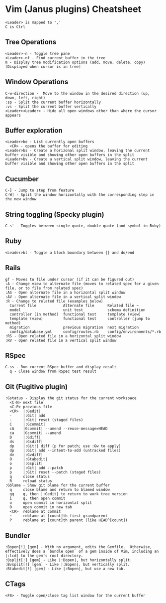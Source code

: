 # Vim (Janus plugins) Cheatsheet
    <Leader> is mapped to ','
    C is Ctrl

## Tree Operations
    <Leader>-n - Toggle tree pane
    <Leader>-nf - Find current buffer in the tree
    m - Display tree modification options (add, move, delete, copy) [Displayed when cursor is in tree]

## Window Operations
    C-w-direction -  Move to the window in the desired direction (up, down, left, right)
    :sp - Split the current buffer horizontally
    :vs - Split the current buffer vertically
    <Leader><Leader> - Hide all open windows other than where the cursor appears

## Buffer exploration
    <Leader>be - List currently open buffers
      <CR> - opens the buffer for editing
    <Leader>bs - Create a horizonal split window, leaving the current buffer visible and showing other open buffers in the split
    <Leader>bv - Create a vertical split window, leaving the current buffer visible and showing other open buffers in the split

## Cucumber
    C-] - Jump to step from feature
    C-W] - Split the window horizontally with the corresponding step in the new window

## String toggling (Specky plugin)
    C-s' - Toggles between single quote, double quote (and symbol in Ruby)

## Ruby
    <Leader>bl - Toggle a block boundary between {} and do/end

## Rails
    gf - Moves to file under cursor (if it can be figured out)
    :A - Change view to alternate file (moves to related spec for a given file, or to file from related spec)
    :AS - Open alternate file in a horizontal split window
    :AV - Open alternate file in a vertical split window
    :R - Change to related file (examples below)
      Current file            Alternate file      Related file ~
      model                   unit test           schema definition
      controller (in method)  functional test     template (view)
      template (view)         functional test     controller (jump to method)
      migration               previous migration  next migration
      config/database.yml     config/routes.rb    config/environments/*.rb
    :RS - Open related file in a horizontal split window
    :RV - Open related file in a vertical split window

## RSpec
    C-ss - Run current RSpec buffer and display result
      q - Close window from RSpec test result

## Git (Fugitive plugin)
    :Gstatus - Display the git status for the current workspace
      <C-N> next file
      <C-P> previous file
      <CR>  |:Gedit|
      -     |:Git| add
      -     |:Git| reset (staged files)
      C     |:Gcommit|
      cA    |Gcommit| --amend --reuse-message=HEAD
      ca    |Gcommit| --amend
      D     |:Gdiff|
      ds    |:Gsdiff|
      dp    |:Git!| diff (p for patch; use :Gw to apply)
      dp    |:Git| add --intent-to-add (untracked files)
      dv    |:Gvdiff|
      O     |:Gtabedit|
      o     |:Gsplit|
      p     |:Git| add --patch
      p     |:Git| reset --patch (staged files)
      q     close status
      R     reload status
    :Gblame - Show git blame for the current buffer
      q     close blame and return to blamed window
      gq    q, then |:Gedit| to return to work tree version
      i     q, then open commit
      o     open commit in horizontal split
      O     open commit in new tab
      <CR>  reblame at commit
      ~     reblame at [count]th first grandparent
      P     reblame at [count]th parent (like HEAD^[count])

## Bundler
    :Bopen[!] [gem] - With no argument, edits the Gemfile.  Otherwise, effectively does a `bundle open` of a gem inside of Vim, including an |:lcd| to the gem's root directory.
    :Bsplit[!] [gem] - Like |:Bopen|, but horizontally split.
    :Bvsplit[!] [gem] - Like |:Bopen|, but vertically split.
    :Btabedit[!] [gem] - Like |:Bopen|, but use a new tab.

## CTags
    <F8> - Toggle open/close tag list window for the current buffer
